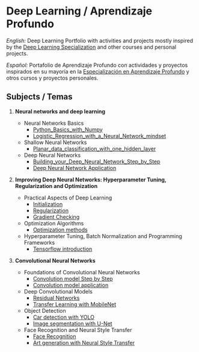 # Deep Learning / Aprendizaje Profundo

*English:* Deep Learning Portfolio with activities and projects mostly inspired by the [Deep Learning Specialization](https://www.coursera.org/specializations/deep-learning) and other courses and personal projects.

*Español:* Portafolio de Aprendizaje Profundo con actividades y proyectos inspirados en su mayoría en la [Especialización en Aprendizaje Profundo](https://www.coursera.org/specializations/deep-learning) y otros cursos y proyectos personales.

## Subjects / Temas

1. **Neural networks and deep learning**
   - Neural Networks Basics
     - [Python_Basics_with_Numpy](https://github.com/chavmoreno/Personal-Portfolio/blob/master/Deep%20Learning/Python_Basics_with_Numpy.ipynb)
     - [Logistic_Regression_with_a_Neural_Network_mindset](https://github.com/chavmoreno/Personal-Portfolio/blob/master/Deep%20Learning/Logistic_Regression_with_a_Neural_Network_mindset.ipynb)
   - Shallow Neural Networks
     - [Planar_data_classification_with_one_hidden_layer](https://github.com/chavmoreno/Personal-Portfolio/blob/master/Deep%20Learning/Planar_data_classification_with_one_hidden_layer.ipynb)
   - Deep Neural Networks
     - [Building_your_Deep_Neural_Network_Step_by_Step](https://github.com/chavmoreno/Personal-Portfolio/blob/master/Deep%20Learning/Building_your_Deep_Neural_Network_Step_by_Step.ipynb)
     - [Deep Neural Network Application](https://github.com/chavmoreno/Personal-Portfolio/blob/master/Deep%20Learning/Deep%20Neural%20Network%20-%20Application.ipynb)
 
2. **Improving Deep Neural Networks: Hyperparameter Tuning, Regularization and Optimization**
   - Practical Aspects of Deep Learning
     - [Initialization](https://github.com/chavmoreno/Personal-Portfolio/blob/master/Deep%20Learning/Initialization.ipynb)
     - [Regularization](https://github.com/chavmoreno/Personal-Portfolio/blob/master/Deep%20Learning/Regularization.ipynb)
     - [Gradient Checking](https://github.com/chavmoreno/Personal-Portfolio/blob/master/Deep%20Learning/Gradient_Checking.ipynb)
   - Optimization Algorithms
     - [Optimization methods](https://github.com/chavmoreno/Personal-Portfolio/blob/master/Deep%20Learning/Optimization_methods.ipynb)
   - Hyperparameter Tuning, Batch Normalization and Programming Frameworks
     - [Tensorflow introduction](https://github.com/chavmoreno/Personal-Portfolio/blob/master/Deep%20Learning/Tensorflow_introduction.ipynb)

3. **Convolutional Neural Networks**
   - Foundations of Convolutional Neural Networks
     - [Convolution model Step by Step](https://github.com/chavmoreno/Personal-Portfolio/blob/master/Deep%20Learning/Convolution_model_Step_by_Step_v1.ipynb)
     - [Convolution model application](https://github.com/chavmoreno/Personal-Portfolio/blob/master/Deep%20Learning/Convolution_model_Application.ipynb)
   - Deep Convolutional Models
     - [Residual Networks](https://github.com/chavmoreno/Personal-Portfolio/blob/master/Deep%20Learning/Residual_Networks.ipynb)
     - [Transfer Learning with MobileNet](https://github.com/chavmoreno/Personal-Portfolio/blob/master/Deep%20Learning/Transfer_learning_with_MobileNet_v1.ipynb)
   - Object Detection
     - [Car detection with YOLO](https://github.com/chavmoreno/Personal-Portfolio/blob/master/Deep%20Learning/Autonomous_driving_application_Car_detection.ipynb)
     - [Image segmentation with U-Net](https://github.com/chavmoreno/Personal-Portfolio/blob/master/Deep%20Learning/Image_segmentation_Unet_v2.ipynb)
   - Face Recognition and Neural Style Transfer
     - [Face Recognition](https://github.com/chavmoreno/Personal-Portfolio/blob/master/Deep%20Learning/Face_Recognition.ipynb)
     - [Art generation with Neural Style Transfer](https://github.com/chavmoreno/Personal-Portfolio/blob/master/Deep%20Learning/Art_Generation_with_Neural_Style_Transfer.ipynb)

